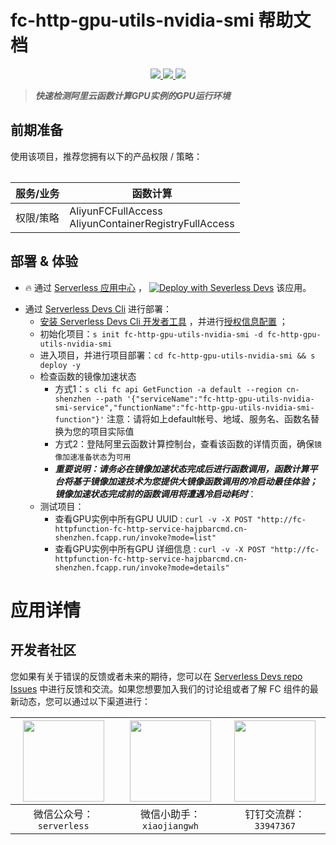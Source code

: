 # fc-http-gpu-utils-nvidia-smi 帮助文档

<p align="center" class="flex justify-center">
    <a href="https://www.serverless-devs.com" class="ml-1">
    <img src="http://editor.devsapp.cn/icon?package=fc-http-gpu-utils-nvidia-smi&type=packageType">
  </a>
  <a href="http://www.devsapp.cn/details.html?name=fc-http-gpu-utils-nvidia-smi" class="ml-1">
    <img src="http://editor.devsapp.cn/icon?package=fc-http-gpu-utils-nvidia-smi&type=packageVersion">
  </a>
  <a href="http://www.devsapp.cn/details.html?name=fc-http-gpu-utils-nvidia-smi" class="ml-1">
    <img src="http://editor.devsapp.cn/icon?package=fc-http-gpu-utils-nvidia-smi&type=packageDownload">
  </a>
</p>

<description>

> ***快速检测阿里云函数计算GPU实例的GPU运行环境***

</description>

<table>

## 前期准备
使用该项目，推荐您拥有以下的产品权限 / 策略：

| 服务/业务 | 函数计算 |     
| --- |  --- |   
| 权限/策略 | AliyunFCFullAccess</br>AliyunContainerRegistryFullAccess |     


</table>

<codepre id="codepre">



</codepre>

<deploy>

## 部署 & 体验

<appcenter>

- :fire: 通过 [Serverless 应用中心](https://fcnext.console.aliyun.com/applications/create?template=fc-http-gpu-utils-nvidia-smi) ，
[![Deploy with Severless Devs](https://img.alicdn.com/imgextra/i1/O1CN01w5RFbX1v45s8TIXPz_!!6000000006118-55-tps-95-28.svg)](https://fcnext.console.aliyun.com/applications/create?template=fc-http-gpu-utils-nvidia-smi)  该应用。 

</appcenter>

- 通过 [Serverless Devs Cli](https://www.serverless-devs.com/serverless-devs/install) 进行部署：
    - [安装 Serverless Devs Cli 开发者工具](https://www.serverless-devs.com/serverless-devs/install) ，并进行[授权信息配置](https://www.serverless-devs.com/fc/config) ；
    - 初始化项目：`s init fc-http-gpu-utils-nvidia-smi -d fc-http-gpu-utils-nvidia-smi`   
    - 进入项目，并进行项目部署：`cd fc-http-gpu-utils-nvidia-smi && s deploy -y`
    - 检查函数的镜像加速状态
        - 方式1：`s cli fc api GetFunction -a default --region cn-shenzhen --path '{"serviceName":"fc-http-gpu-utils-nvidia-smi-service","functionName":"fc-http-gpu-utils-nvidia-smi-function"}'` 注意：请将如上default帐号、地域、服务名、函数名替换为您的项目实际值
        - 方式2：登陆阿里云函数计算控制台，查看该函数的详情页面，确保`镜像加速准备状态`为`可用`	
        - ***重要说明：请务必在镜像加速状态完成后进行函数调用，函数计算平台将基于镜像加速技术为您提供大镜像函数调用的冷启动最佳体验；镜像加速状态完成前的函数调用将遭遇冷启动耗时***：
    - 测试项目：
        - 查看GPU实例中所有GPU UUID : `curl -v -X POST "http://fc-httpfunction-fc-http-service-hajpbarcmd.cn-shenzhen.fcapp.run/invoke?mode=list"`
        - 查看GPU实例中所有GPU 详细信息 : `curl -v -X POST "http://fc-httpfunction-fc-http-service-hajpbarcmd.cn-shenzhen.fcapp.run/invoke?mode=details"`


</deploy>

<appdetail id="flushContent">

# 应用详情

</appdetail>

<devgroup>

## 开发者社区

您如果有关于错误的反馈或者未来的期待，您可以在 [Serverless Devs repo Issues](https://github.com/serverless-devs/serverless-devs/issues) 中进行反馈和交流。如果您想要加入我们的讨论组或者了解 FC 组件的最新动态，您可以通过以下渠道进行：

<p align="center">

| <img src="https://serverless-article-picture.oss-cn-hangzhou.aliyuncs.com/1635407298906_20211028074819117230.png" width="130px" > | <img src="https://serverless-article-picture.oss-cn-hangzhou.aliyuncs.com/1635407044136_20211028074404326599.png" width="130px" > | <img src="https://serverless-article-picture.oss-cn-hangzhou.aliyuncs.com/1635407252200_20211028074732517533.png" width="130px" > |
|--- | --- | --- |
| <center>微信公众号：`serverless`</center> | <center>微信小助手：`xiaojiangwh`</center> | <center>钉钉交流群：`33947367`</center> | 

</p>

</devgroup>
